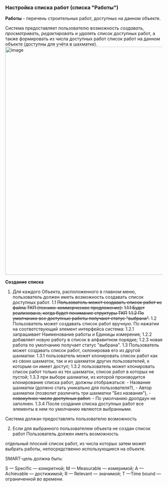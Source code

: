 ### Настройка списка работ (списка "Работы")  



**Работы** - перечень строительных работ, доступных на данном объекте.   

Система предоставляет пользователю возможность _создавать_, _просматривать_, _редактировать_ и _удалять_ список доступных работ, а также формировать из числа доступных работ список работ на данном объекте (доступны для учёта в шахматке).  
<img width="727" alt="image" src="https://user-images.githubusercontent.com/122552428/212556648-078c9611-9280-40ef-baaf-ca7692968db7.png">


**Создание списка**

1. Для каждого Объекта, расположенного в главном меню, пользователь должен иметь возможность создавать список доступных работ.
    1.1 ~~Пользователь может создавать список работ из файла ТКП (технико-коммерческое предложение):~~
        ~~1.1.1 Будет реализовано, когда будет понимание структуры ТКП~~
        ~~1.1.2 По умолчанию все доступные работы получают статус "выбрана".~~
    1.2 Пользователь может создавать список работ вручную. По нажатии на соответствующий элемент интерфейса система:
        1.2.1 запрашивает Наименование работы и Единицы измерения;
        1.2.2 добавляет новую работу в список в алфавитном порядке;
        1.2.3 новая работа по умолчанию получает статус "выбрана".
    1.3 Пользователь может создавать список работ, склонировав его из другой шахматки:
        1.3.1 пользователь может клонировать список работ как из своих шахматок, так и из шахматок других пользователей, к которым он имеет доступ;
        1.3.2 пользователь может клонировать список работ только из тех шахматок, список работ в которых не пустой;
        1.3.3 при выборе шахматки, из которой производится клонирование списка работ, должны отображаться:
            - Название шахматки (должно стать уникально для пользователя?),
            - Автор шахматки (позволит различить три шахматки "Без названия"),
            - ~~совокупное число доступных работ.~~
            - По умолчанию дропдаун не заполнен.
        1.3.4 После создания списка доступных работ все элементы в нем по умолчанию являются выбранными.
  
  Система должан предоставлять пользователю возможность 

2. Если для выбранного пользователем объекта не создан список работ
Пользователь должен иметь возможность 









отдельный плоский список работ, из числа которых затем может выбрать работы, непосредственно
использующиеся на объекте.






SMART-цель должна быть:

S — Specific — конкретной;
M — Measurable — измеримой;
A — Achievable — достижимой;
R — Relevant — значимой;
T —Time bound — ограниченной во времени.


